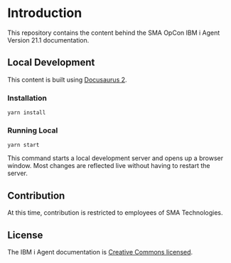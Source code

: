 # Introduction

This repository contains the content behind the SMA OpCon IBM i Agent Version 21.1 documentation.

## Local Development

This content is built using [Docusaurus 2](https://docusaurus.io/).

### Installation

```console
yarn install
```

### Running Local

```console
yarn start
```

This command starts a local development server and opens up a browser window. Most changes are reflected live without having to restart the server.

## Contribution

At this time, contribution is restricted to employees of SMA Technologies.

## License

The IBM i Agent documentation is [Creative Commons licensed](LICENSE).
